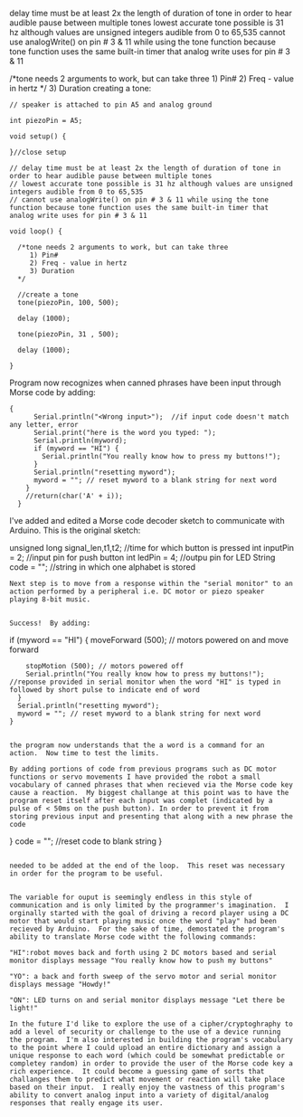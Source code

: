 
delay time must be at least 2x the length of duration of tone in order to hear audible pause between multiple tones
lowest accurate tone possible is 31 hz although values are unsigned integers audible from 0 to 65,535
cannot use analogWrite() on pin # 3 & 11 while using the tone function because tone function uses the same built-in timer that analog write uses for pin # 3 & 11

 /*tone needs 2 arguments to work, but can take three
     1) Pin#
     2) Freq - value in hertz
  */ 3) Duration
creating a tone:

```// simple piezo speaker tone
// speaker is attached to pin A5 and analog ground

int piezoPin = A5;

void setup() {

}//close setup

// delay time must be at least 2x the length of duration of tone in order to hear audible pause between multiple tones
// lowest accurate tone possible is 31 hz although values are unsigned integers audible from 0 to 65,535
// cannot use analogWrite() on pin # 3 & 11 while using the tone function because tone function uses the same built-in timer that analog write uses for pin # 3 & 11

void loop() {

  /*tone needs 2 arguments to work, but can take three
     1) Pin#
     2) Freq - value in hertz
     3) Duration
  */

  //create a tone
  tone(piezoPin, 100, 500);

  delay (1000);

  tone(piezoPin, 31 , 500);

  delay (1000);

}
````

Program now recognizes when canned phrases have been input through Morse code by adding:

```
{
      Serial.println("<Wrong input>");  //if input code doesn't match any letter, error
      Serial.print("here is the word you typed: ");
      Serial.println(myword);
      if (myword == "HI") {
        Serial.println("You really know how to press my buttons!");
      }
      Serial.println("resetting myword");
      myword = ""; // reset myword to a blank string for next word
    }
    //return(char('A' + i));
  }
  ```
  
  I've added and edited a Morse code decoder sketch to communicate with Arduino.  This is the original sketch:
  
unsigned long signal_len,t1,t2;   //time for which button is pressed
int inputPin = 2;                 //input pin for push button
int ledPin = 4;                   //outpu pin for LED
String code = "";                 //string in which one alphabet is stored
  
  ```
  Next step is to move from a response within the "serial monitor" to an action performed by a peripheral i.e. DC motor or piezo speaker playing 8-bit music.


Success!  By adding:

``` 
if (myword == "HI") {
        moveForward (500); // motors powered on and move forward

        stopMotion (500); // motors powered off
        Serial.println("You really know how to press my buttons!"); //reponse provided in serial monitor when the word "HI" is typed in followed by short pulse to indicate end of word
      }
      Serial.println("resetting myword");
      myword = ""; // reset myword to a blank string for next word
    }
```
    
the program now understands that the a word is a command for an action.  Now time to test the limits.

By adding portions of code from previous programs such as DC motor functions or servo movements I have provided the robot a small vocabulary of canned phrases that when recieved via the Morse code key cause a reaction.  My biggest challange at this point was to have the program reset itself after each input was complet (indicated by a pulse of < 50ms on the push button). In order to prevent it from storing previous input and presenting that along with a new phrase the code 

```
 }
  code = "";                            //reset code to blank string
}
```

needed to be added at the end of the loop.  This reset was necessary in order for the program to be useful.


The variable for ouput is seemingly endless in this style of communication and is only limited by the programmer's imagination.  I orginally started with the goal of driving a record player using a DC motor that would start playing music once the word "play" had been recieved by Arduino.  For the sake of time, demostated the program's ability to translate Morse code witht the following commands:

"HI":robot moves back and forth using 2 DC motors based and serial monitor displays message "You really know how to push my buttons"

"YO": a back and forth sweep of the servo motor and serial monitor displays message "Howdy!"

"ON": LED turns on and serial monitor displays message "Let there be light!"

In the future I'd like to explore the use of a cipher/cryptoghraphy to add a level of security or challenge to the use of a device running the program.  I'm also interested in building the program's vocabulary to the point where I could upload an entire dictionary and assign a unique response to each word (which could be somewhat predictable or completey random) in order to provide the user of the Morse code key a rich experience.  It could become a guessing game of sorts that challanges them to predict what movement or reaction will take place based on their input.  I really enjoy the vastness of this program's ability to convert analog input into a variety of digital/analog responses that really engage its user.  

